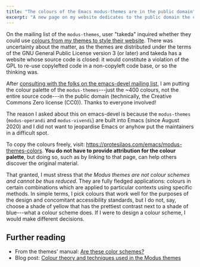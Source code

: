 ```yaml
---
title: "The colours of the Emacs modus-themes are in the public domain"
excerpt: "A new page on my website dedicates to the public domain the colours---just the colours---of my modus-themes for Emacs."
---
```


On the mailing list of the `modus-themes`, user "takeda" inquired
whether they could use [colours from my themes to style their
website](https://lists.sr.ht/~protesilaos/modus-themes/%3Cab5aecd7-6def-42ff-87ca-800f303e3749%40www.fastmail.com%3E).
There was uncertainty about the matter, as the themes are distributed
under the terms of the GNU General Public License version 3 (or later)
and takeda has a website whose source code is closed: it would
constitute a violation of the GPL to re-use copylefted code in a
non-copyleft code base, or so the thinking was.

After [consulting with the folks on the emacs-devel mailing
list](https://lists.gnu.org/archive/html/emacs-devel/2022-05/msg00152.html),
I am putting the colour palette of the `modus-themes`---just the ~400
colours, not the entire source code---in the public domain (technically,
the Creative Commons Zero license (CC0)).  Thanks to everyone involved!

The reason I asked about this on emacs-devel is because the
`modus-themes` (`modus-operandi` and `modus-vivendi`) are built into
Emacs (since August 2020) and I did not want to jeopardise Emacs or
anyhow put the maintainers in a difficult spot.

To copy the colours freely, visit:
<https://protesilaos.com/emacs/modus-themes-colors>.  **You do not have
to provide attribution for the colour palette**, but doing so, such as
by linking to that page, can help others discover the original material.

That granted, I must stress that _the Modus themes are not colour
schemes and cannot be thus reduced_.  They are fully fledged
applications: colours in certain combinations which are applied to
particular contexts using specific methods.  In simple terms, I pick
colours that work well for the purposes of the design and concomitant
accessibility standards, but I do not, say, choose a shade of yellow
that has the prettiest contrast next to a shade of blue---what a colour
scheme does.  If I were to design a colour scheme, I would make
different decisions.

## Further reading

* From the themes' manual: [Are these color schemes?](https://protesilaos.com/emacs/modus-themes#h:a956dbd3-8fd2-4f5d-8b01-5f881268cf2b)
* Blog post: [Colour theory and techniques used in the Modus themes](https://protesilaos.com/codelog/2022-04-21-modus-themes-colour-theory/)
